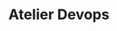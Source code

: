 ---
title: Atelier Devops
ExternalLink: https://cdn2.hubspot.net/hubfs/732832/One-pagers/FR_CloudOps_OP_DevOps%20Workshops_19-04-05.pdf
resources:
- name: "thumbnail"
  src: "devops-monitoring.png"
slug: "atelier-devops"
---
